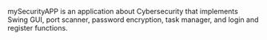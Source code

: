 mySecurityAPP is an application about Cybersecurity that implements Swing GUI, port scanner, password encryption, task manager, and login and register functions.
